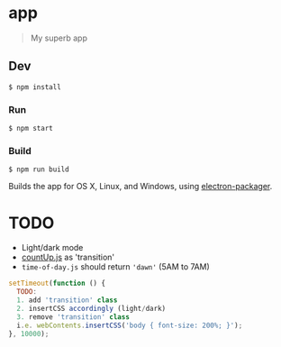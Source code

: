 # app

> My superb app


## Dev

```
$ npm install
```

### Run

```
$ npm start
```

### Build

```
$ npm run build
```

Builds the app for OS X, Linux, and Windows, using [electron-packager](https://github.com/electron-userland/electron-packager).

# TODO

 - Light/dark mode
 - [countUp.js](https://inorganik.github.io/countUp.js/) as 'transition'
 - `time-of-day.js` should return `'dawn'` (5AM to 7AM)

```javascript
setTimeout(function () {
  TODO:
  1. add 'transition' class
  2. insertCSS accordingly (light/dark)
  3. remove 'transition' class
  i.e. webContents.insertCSS('body { font-size: 200%; }');
}, 10000);
```
